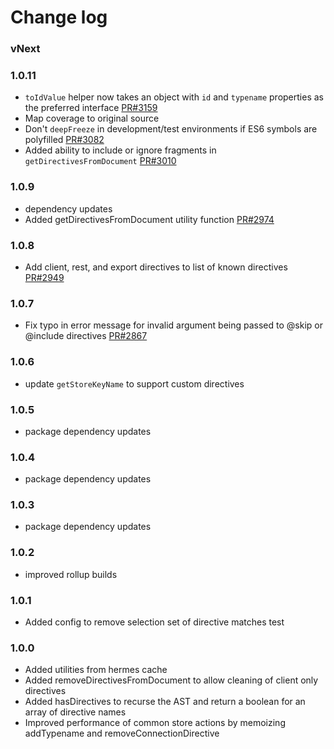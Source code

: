 # Change log

### vNext

### 1.0.11
- `toIdValue` helper now takes an object with `id` and `typename` properties as the preferred interface [PR#3159](https://github.com/apollographql/apollo-client/pull/3159)
- Map coverage to original source
- Don't `deepFreeze` in development/test environments if ES6 symbols are polyfilled [PR#3082](https://github.com/apollographql/apollo-client/pull/3082)
- Added ability to include or ignore fragments in `getDirectivesFromDocument` [PR#3010](https://github.com/apollographql/apollo-client/pull/3010)

### 1.0.9
- dependency updates
- Added getDirectivesFromDocument utility function
[PR#2974](https://github.com/apollographql/apollo-client/pull/2974)

### 1.0.8
- Add client, rest, and export directives to list of known directives [PR#2949](https://github.com/apollographql/apollo-client/pull/2949)

### 1.0.7
- Fix typo in error message for invalid argument being passed to @skip or @include directives [PR#2867](https://github.com/apollographql/apollo-client/pull/2867)

### 1.0.6
- update `getStoreKeyName` to support custom directives

### 1.0.5
- package dependency updates

### 1.0.4
- package dependency updates

### 1.0.3
- package dependency updates

### 1.0.2
- improved rollup builds

### 1.0.1
- Added config to remove selection set of directive matches test

### 1.0.0
- Added utilities from hermes cache
- Added removeDirectivesFromDocument to allow cleaning of client only directives
- Added hasDirectives to recurse the AST and return a boolean for an array of directive names
- Improved performance of common store actions by memoizing addTypename and removeConnectionDirective
